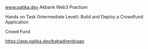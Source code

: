 www.patika.dev Akbank Web3 Practium

Hands on Task (Intermediate Level): Build and Deploy a Crowdfund Application

Crowd Fund

https://app.patika.dev/bahadirerdogan
